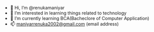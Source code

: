- 👋 Hi, I’m @renukamaniyar
- 👀 I’m interested in learning things related to technology
- 🌱 I’m currently learning BCA(Bacheclore  of Computer Application)
- 📫 maniyarrenuka2002@gmail.com (email address)

<!---
renukamaniyar/renukamaniyar is a ✨ special ✨ repository because its `README.md` (this file) appears on your GitHub profile.
You can click the Preview link to take a look at your changes.
--->
